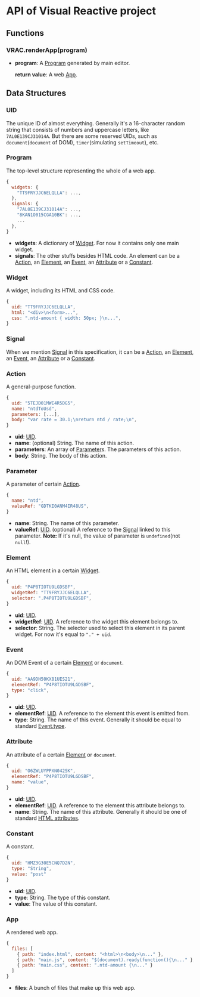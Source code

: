 # API of Visual Reactive project

## Functions

### VRAC.renderApp(program)

+ **program**: A [Program](#program) generated by main editor.
  
  **return value**: A web [App](#app).

## Data Structures

### UID

The unique ID of almost everything. Generally it's a 16-character random string that consists of numbers and uppercase letters, like `7AL0E139CJ31014A`. But there are some reserved UIDs, such as `document`(`document` of DOM), `timer`(simulating `setTimeout`), etc.

### Program

The top-level structure representing the whole of a web app.

```javascript
{
  widgets: {
    "TT9FRYJJC6ELQLLA": ...,
  },
  signals: {
    "7AL0E139CJ31014A": ...,
    "8KAN1O015CGA10BK": ...,
    ...
  },
}
```

+ **widgets**: A dictionary of [Widget](#Widget). For now it contains only one main widget.
+ **signals**: The other stuffs besides HTML code. An element can be a [Action](#action), an [Element](#event), an [Event](#event), an [Attribute](#attribute) or a [Constant](#constant).

### Widget

A widget, including its HTML and CSS code.

```javascript
{
  uid: "TT9FRYJJC6ELQLLA",
  html: "<div>\n<form>...",
  css: ".ntd-amount { width: 50px; }\n...",
}
```

### Signal

When we mention [Signal](#signal) in this specification, it can be a [Action](#action), an [Element](#event), an [Event](#event), an [Attribute](#attribute) or a [Constant](#constant).

### Action

A general-purpose function.

```javascript
{
  uid: "5TEJD01MWE4R5DG5",
  name: "ntdToUsd",
  parameters: [...],
  body: "var rate = 30.1;\nreturn ntd / rate;\n",
}
```

+ **uid**: [UID](#uid).
+ **name**: (optional) String. The name of this action.
+ **parameters**: An array of [Parameter](#parameter)s. The parameters of this action.
+ **body**: String. The body of this action.

### Parameter

A parameter of certain [Action](#action).

```javascript
{
  name: "ntd",
  valueRef: "GDTKI0ANM4IR48US",
}
```

+ **name**: String. The name of this parameter.
+ **valueRef**: [UID](#uid). (optional) A reference to the [Signal](#signal) linked to this parameter. **Note:** If it's null, the value of parameter is `undefined`(not `null`!).

### Element

An HTML element in a certain [Widget](#widget).

```javascript
{
  uid: "P4P8TIOTU9LGDSBF",
  widgetRef: "TT9FRYJJC6ELQLLA",
  selector: ".P4P8TIOTU9LGDSBF",
}
```

+ **uid**: [UID](#uid).
+ **widgetRef**: [UID](#uid). A reference to the widget this element belongs to.
+ **selector**: String. The selector used to select this element in its parent widget. For now it's equal to `"." + uid`.

### Event

An DOM Event of a certain [Element](#element) or `document`.

```javascript
{
  uid: "AA9DH50KX81UES21",
  elementRef: "P4P8TIOTU9LGDSBF",
  type: "click",
}
```

+ **uid**: [UID](#uid).
+ **elementRef**: [UID](#uid). A reference to the element this event is emitted from.
+ **type**: String. The name of this event. Generally it should be equal to standard [Event.type](https://developer.mozilla.org/en-US/docs/Web/API/event.type).

### Attribute

An attribute of a certain [Element](#element) or `document`.

```javascript
{
  uid: "O6ZWLUYPPXN042SK",
  elementRef: "P4P8TIOTU9LGDSBF",
  name: "value",
}
```

+ **uid**: [UID](#uid).
+ **elementRef**: [UID](#uid). A reference to the element this attribute belongs to.
+ **name**: String. The name of this attribute. Generally it should be one of standard [HTML attributes](https://developer.mozilla.org/en-US/docs/Web/HTML/Attributes).

### Constant

A constant.

```javascript
{
  uid: "HMZ3G30E5CNQ7D2N",
  type: "String",
  value: "post"
}
```

+ **uid**: [UID](#uid).
+ **type**: String. The type of this constant. 
+ **value**: The value of this constant.

### App

A rendered web app.

```javascript
{
  files: [
    { path: "index.html", content: "<html>\n<body>\n..." },
    { path: "main.js", content: "$(document).ready(function(){\n..." },
    { path: "main.css", content: ".ntd-amount {\n..." }
  ]
}
```

+ **files**: A bunch of files that make up this web app.
